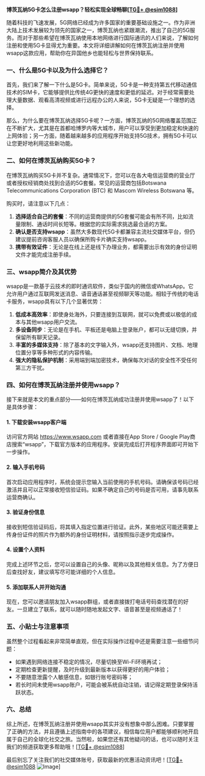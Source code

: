 **博茨瓦纳5G卡怎么注册wsapp？轻松实现全球畅聊[[TG💪+ @esim1088](https://t.me/s/esim1088)]**

随着科技的飞速发展，5G网络已经成为许多国家的重要基础设施之一。作为非洲大陆上技术发展较为领先的国家之一，博茨瓦纳也紧跟潮流，推出了自己的5G服务。而对于那些希望在博茨瓦纳使用本地网络进行国际通讯的人们来说，了解如何注册和使用5G卡显得尤为重要。本文将详细讲解如何在博茨瓦纳注册并使用wsapp这款应用，帮助你在异国他乡也能轻松与世界保持联系。

### 一、什么是5G卡以及为什么选择它？

首先，我们来了解一下什么是5G卡。简单来说，5G卡是一种支持第五代移动通信技术的SIM卡，它能够提供比传统4G更快的速度和更低的延迟。对于经常需要处理大量数据、观看高清视频或进行远程办公的人来说，5G卡无疑是一个理想的选择。

那么，为什么要在博茨瓦纳选择5G卡呢？一方面，博茨瓦纳的5G网络覆盖范围正在不断扩大，尤其是在首都哈博罗内等大城市，用户可以享受到更加稳定和快速的上网体验；另一方面，随着越来越多的应用程序开始支持5G技术，拥有5G卡可以让您更好地利用这些新功能。

### 二、如何在博茨瓦纳购买5G卡？

在博茨瓦纳购买5G卡并不复杂。通常情况下，您可以在各大电信运营商的营业厅或者授权经销商处找到合适的5G套餐。常见的运营商包括Botswana Telecommunications Corporation (BTC) 和 Mascom Wireless Botswana 等。

购买时，请注意以下几点：
1. **选择适合自己的套餐**：不同的运营商提供的5G套餐可能会有所不同，比如流量限制、通话时间长短等。根据您的实际需求挑选最合适的方案。
2. **确认是否支持wsapp**：虽然大多数现代5G卡都兼容主流社交媒体平台，但仍建议提前咨询客服人员以确保所购卡片确实支持wsapp。
3. **携带有效证件**：无论是在线上还是线下办理业务，都需要出示有效的身份证明文件才能完成注册手续。

### 三、wsapp简介及其优势

wsapp是一款基于云技术的即时通讯软件，类似于国内的微信或WhatsApp。它允许用户通过互联网发送消息、语音通话甚至视频聊天等功能。相较于传统的电话卡服务，wsapp具有以下几个显著优势：

1. **低成本高效率**：即使身处海外，只要连接到互联网，就可以免费或以极低的成本与其他wsapp用户交流。
2. **多设备同步**：无论是在手机、平板还是电脑上登录账户，都可以无缝切换，并保留所有聊天记录。
3. **丰富的多媒体支持**：除了基本的文字输入外，wsapp还支持图片、文档、地理位置分享等多种形式的内容传输。
4. **强大的隐私保护机制**：采用端到端加密技术，确保每次对话的安全性不受任何第三方干扰。

### 四、如何在博茨瓦纳注册并使用wsapp？

接下来就是本文的重点部分——如何在博茨瓦纳成功注册并使用wsapp了！以下是具体步骤：

#### 1. 下载安装wsapp客户端
访问官方网站 https://www.wsapp.com 或者直接在App Store / Google Play商店搜索“wsapp”，下载官方版本的应用程序。安装完成后打开程序界面即可开始下一步操作。

#### 2. 输入手机号码
首次启动应用程序时，系统会提示您输入当前使用的手机号码。请确保该号码已经激活并且可以正常接收短信验证码。如果不确定自己的号码是否可用，请事先联系运营商确认。

#### 3. 验证身份信息
接收到短信验证码后，将其填入指定位置进行验证。此外，某些地区可能还需要上传身份证件的照片作为额外的身份证明材料，请按照指示逐步完成操作。

#### 4. 设置个人资料
完成上述环节之后，您可以设置自己的头像、昵称以及其他相关信息。为了方便日后查找好友，建议填写尽可能详细的个人信息。

#### 5. 添加联系人并开始沟通
现在，您可以邀请朋友加入wsapp群组，或者直接拨打电话号码查找潜在的好友。一旦建立了联系，就可以随时随地发起文字、语音甚至是视频通话了！

### 五、小贴士与注意事项

虽然整个过程看起来非常简单直观，但在实际操作过程中还是需要注意一些细节问题：

- 如果遇到网络连接不稳定的情况，尽量切换至Wi-Fi环境再试；
- 定期检查更新提醒，及时升级到最新版本以获得更好的用户体验；
- 不要随意泄露个人敏感信息，如银行账号密码等；
- 若长时间未使用wsapp账户，可能会被系统自动注销，请记得定期登录保持活跃状态。

### 六、总结

综上所述，在博茨瓦纳注册并使用wsapp其实并没有想象中那么困难。只要掌握了正确的方法，并且遵循上述指南中的各项建议，相信每位用户都能够顺利地开启属于自己的全球化社交之旅。当然啦，如果您还有其他疑问的话，也可以随时关注我们的频道获取更多帮助哦！[[TG💪+ @esim1088](https://t.me/s/esim1088)]

最后别忘了关注我们的社交媒体账号，获取最新的优惠活动资讯吧！[[TG💪+ @esim1088](https://t.me/s/esim1088) ![Image](https://i.postimg.cc/4NQfJmqS/Snipaste-2025-05-13-00-14-12.png)]